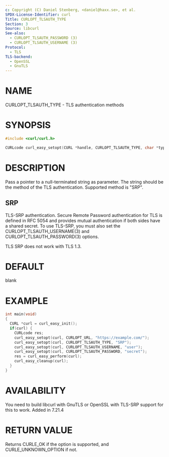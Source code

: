 ```yaml
---
c: Copyright (C) Daniel Stenberg, <daniel@haxx.se>, et al.
SPDX-License-Identifier: curl
Title: CURLOPT_TLSAUTH_TYPE
Section: 3
Source: libcurl
See-also:
  - CURLOPT_TLSAUTH_PASSWORD (3)
  - CURLOPT_TLSAUTH_USERNAME (3)
Protocol:
  - TLS
TLS-backend:
  - OpenSSL
  - GnuTLS
---
```


# NAME

CURLOPT_TLSAUTH_TYPE - TLS authentication methods

# SYNOPSIS

~~~c
#include <curl/curl.h>

CURLcode curl_easy_setopt(CURL *handle, CURLOPT_TLSAUTH_TYPE, char *type);
~~~

# DESCRIPTION

Pass a pointer to a null-terminated string as parameter. The string should be
the method of the TLS authentication. Supported method is "SRP".

## SRP

TLS-SRP authentication. Secure Remote Password authentication for TLS is
defined in RFC 5054 and provides mutual authentication if both sides have a
shared secret. To use TLS-SRP, you must also set the
CURLOPT_TLSAUTH_USERNAME(3) and CURLOPT_TLSAUTH_PASSWORD(3) options.

TLS SRP does not work with TLS 1.3.

# DEFAULT

blank

# EXAMPLE

~~~c
int main(void)
{
  CURL *curl = curl_easy_init();
  if(curl) {
    CURLcode res;
    curl_easy_setopt(curl, CURLOPT_URL, "https://example.com/");
    curl_easy_setopt(curl, CURLOPT_TLSAUTH_TYPE, "SRP");
    curl_easy_setopt(curl, CURLOPT_TLSAUTH_USERNAME, "user");
    curl_easy_setopt(curl, CURLOPT_TLSAUTH_PASSWORD, "secret");
    res = curl_easy_perform(curl);
    curl_easy_cleanup(curl);
  }
}
~~~

# AVAILABILITY

You need to build libcurl with GnuTLS or OpenSSL with TLS-SRP support for this
to work. Added in 7.21.4

# RETURN VALUE

Returns CURLE_OK if the option is supported, and CURLE_UNKNOWN_OPTION if not.
